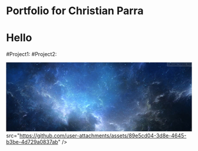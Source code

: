 # Portfolio for Christian Parra
# Hello
#Project1:
#Project2:

![Frong Page](TimelineCovers.pro_ultra-hd-space-facebook-cover.jpg)
src="https://github.com/user-attachments/assets/89e5cd04-3d8e-4645-b3be-4d729a0837ab" />
